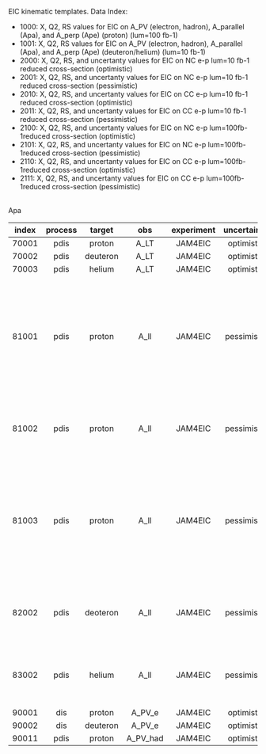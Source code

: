 EIC kinematic templates.  Data Index:
- 1000: X, Q2, RS values for EIC on A_PV (electron, hadron), A_parallel (Apa), and A_perp (Ape) (proton) (lum=100 fb-1)
- 1001: X, Q2, RS values for EIC on A_PV (electron, hadron), A_parallel (Apa), and A_perp (Ape) (deuteron/helium) (lum=10 fb-1)
- 2000: X, Q2, RS, and uncertanty values for EIC on NC e-p lum=10 fb-1 reduced cross-section (optimistic)
- 2001: X, Q2, RS, and uncertanty values for EIC on NC e-p lum=10 fb-1 reduced cross-section (pessimistic)
- 2010: X, Q2, RS, and uncertanty values for EIC on CC e-p lum=10 fb-1 reduced cross-section (optimistic)
- 2011: X, Q2, RS, and uncertanty values for EIC on CC e-p lum=10 fb-1 reduced cross-section (pessimistic)
- 2100: X, Q2, RS, and uncertanty values for EIC on NC e-p lum=100fb-1reduced cross-section (optimistic)
- 2101: X, Q2, RS, and uncertanty values for EIC on NC e-p lum=100fb-1reduced cross-section (pessimistic)
- 2110: X, Q2, RS, and uncertanty values for EIC on CC e-p lum=100fb-1reduced cross-section (optimistic)
- 2111: X, Q2, RS, and uncertanty values for EIC on CC e-p lum=100fb-1reduced cross-section (pessimistic)

<br>
Apa

| index |  process | target   | obs      | experiment     | uncertainty       | parameterization  | comment           |
| :--:  |  :--:    | :--:     | :--:     | :--:           | :--:              | :--:              | :--:              |
| 70001 |  pdis    | proton   | A_LT     | JAM4EIC        | optimistic        | ---               | ---
| 70002 |  pdis    | deuteron | A_LT     | JAM4EIC        | optimistic        | ---               | ---
| 70003 |  pdis    | helium   | A_LT     | JAM4EIC        | optimistic        | ---               | ---
| 81001 |  pdis    | proton   | A_ll     | JAM4EIC        | pessimistic       | valence           | negative gluons removed, use an A_LL one sigma larger than its mean, pseudo data is smoothed  |
| 81002 |  pdis    | proton   | A_ll     | JAM4EIC        | pessimistic       | valence           | negative gluons removed, use an central A_LL                                                  |
| 81003 |  pdis    | proton   | A_ll     | JAM4EIC        | pessimistic       | valence           | negative gluons removed, use an A_LL one sigma smaller than its mean, pseudo data is smoothed |
| 82002 |  pdis    | deoteron | A_ll     | JAM4EIC        | pessimistic       | valence           | negative gluons removed, use an central A_LL                                                  |
| 83002 |  pdis    | helium   | A_ll     | JAM4EIC        | pessimistic       | valence           | negative gluons removed, use an central A_LL                                                  |
| 90001 |  dis     | proton   | A_PV_e   | JAM4EIC        | optimistic        | ---               | ---
| 90002 |  dis     | deuteron | A_PV_e   | JAM4EIC        | optimistic        | ---               | ---
| 90011 |  pdis    | proton   | A_PV_had | JAM4EIC        | optimistic        | ---               | ---

<br>
